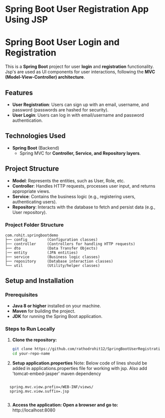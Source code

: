 # Spring Boot User Registration App Using JSP
# Spring Boot User Login and Registration

This is a **Spring Boot** project for user **login** and **registration** functionality. Jsp's are used as UI components for user interactions, following the **MVC (Model-View-Controller) architecture**.

## Features
- **User Registration**: Users can sign up with an email, username, and password (passwords are hashed for security).
- **User Login**: Users can log in with email/username and password authentication.


## Technologies Used
- **Spring Boot** (Backend)
  - Spring MVC for **Controller, Service, and Repository layers**.


## Project Structure
- **Model**: Represents the entities, such as User, Role, etc.
- **Controller**: Handles HTTP requests, processes user input, and returns appropriate views.
- **Service**: Contains the business logic (e.g., registering users, authenticating users).
- **Repository**: Interacts with the database to fetch and persist data (e.g., User repository).

### Project Folder Structure
```
com.rohit.springbootdemo
├── config         (Configuration classes)
├── controller     (Controllers for handling HTTP requests)
├── dto            (Data Transfer Objects)
|── entity         (JPA entities)
├── service        (Business logic classes)
├── repository     (Database interaction classes)
└── util           (Utility/helper classes)
```

## Setup and Installation

### Prerequisites
- **Java 8 or higher** installed on your machine.
- **Maven** for building the project.
- **JDK** for running the Spring Boot application.

### Steps to Run Locally
1. **Clone the repository:**
   ```bash
   git clone https://github.com/rathodrohit12/SpringBootUserRegistrationApp.git
   cd your-repo-name

2. **Setup application.properties**
Note: Below code of lines should be added in applications.properties file for working with jsp. Also add 'tomcat-embed-jasper' maven dependency
```properties
  
  spring.mvc.view.prefix=/WEB-INF/views/
  spring.mvc.view.suffix=.jsp
 
```
3. **Access the application: Open a browser and go to:**
   http://localhost:8080

